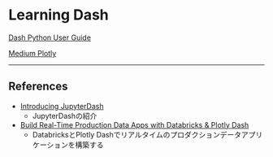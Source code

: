 # Learning Dash

[Dash Python User Guide](https://dash.plotly.com/)

[Medium Plotly](https://plotlygraphs.medium.com/)


---

## References

- [Introducing JupyterDash](https://medium.com/plotly/introducing-jupyterdash-811f1f57c02e)
  - JupyterDashの紹介
- [Build Real-Time Production Data Apps with Databricks & Plotly Dash](https://medium.com/plotly/build-real-time-production-data-apps-with-databricks-plotly-dash-269cb64b7575)
  - DatabricksとPlotly Dashでリアルタイムのプロダクションデータアプリケーションを構築する
